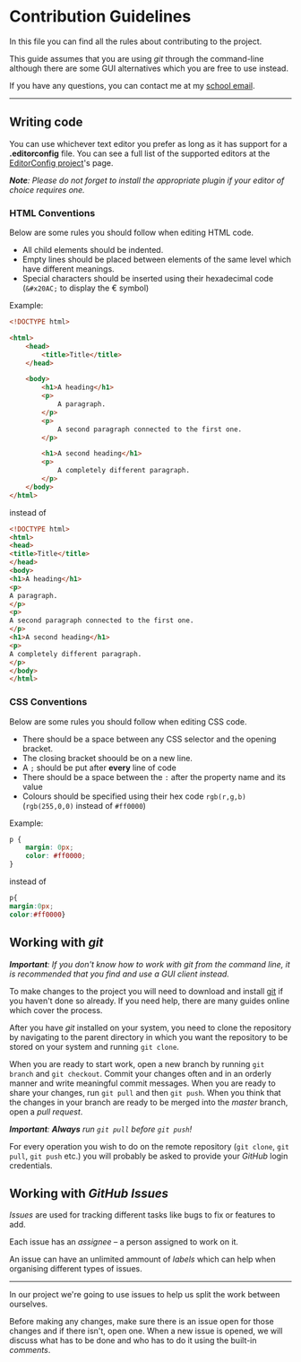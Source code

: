 # Contribution Guidelines

In this file you can find all the rules about contributing to the project.

This guide assumes that you are using *git* through the command-line although there are some GUI alternatives which you are free to use instead.

If you have any questions, you can contact me at my [school email](mailto:eiribarev@codingburgas.bg).

---
## Writing code

You can use whichever text editor you prefer as long as it has support for a **.editorconfig** file. You can see a full list of the supported editors at the [EditorConfig project](https://editorconfig.org)'s page.

***Note**: Please do not forget to install the appropriate plugin if your editor of choice requires one.*

### HTML Conventions

Below are some rules you should follow when editing HTML code.

- All child elements should be indented.
- Empty lines should be placed between elements of the same level which have different meanings.
- Special characters should be inserted using their hexadecimal code (``&#x20AC;`` to display the &#x20AC; symbol)

Example:
```html
<!DOCTYPE html>

<html>
	<head>
		<title>Title</title>
	</head>

	<body>
		<h1>A heading</h1>
		<p>
			A paragraph.
		</p>
		<p>
			A second paragraph connected to the first one.
		</p>

		<h1>A second heading</h1>
		<p>
			A completely different paragraph.
		</p>
	</body>
</html>
```
instead of
```html
<!DOCTYPE html>
<html>
<head>
<title>Title</title>
</head>
<body>
<h1>A heading</h1>
<p>
A paragraph.
</p>
<p>
A second paragraph connected to the first one.
</p>
<h1>A second heading</h1>
<p>
A completely different paragraph.
</p>
</body>
</html>
```

### CSS Conventions
Below are some rules you should follow when editing CSS code.

- There should be a space between any CSS selector and the opening bracket.
- The closing bracket shoould be on a new line.
- A `;` should be put after **every** line of code
- There should be a space between the `:` after the property name and its value
- Colours should be specified using their hex code ``rgb(r,g,b)`` (``rgb(255,0,0)`` instead of ``#ff0000``)

Example:
```css
p {
	margin: 0px;
	color: #ff0000;
}
```
instead of
```css
p{
margin:0px;
color:#ff0000}
```

## Working with *git*

***Important**: If you don't know how to work with *git* from the command line, it is recommended that you find and use a GUI client instead.*

To make changes to the project you will need to download and install [git](https://git-scm.com) if you haven't done so already. If you need help, there are many guides online which cover the process.

After you have *git* installed on your system, you need to clone the repository by navigating to the parent directory in which you want the repository to be stored on your system and running `git clone`.

When you are ready to start work, open a new branch by running `git branch` and `git checkout`. Commit your changes often and in an orderly manner and write meaningful commit messages. When you are ready to share your changes, run `git pull` and then `git push`. When you think that the changes in your branch are ready to be merged into the *master* branch, open a *pull request*.

***Important**: **Always** run `git pull` before `git push`!*

For every operation you wish to do on the remote repository (`git clone`, `git pull`, `git push` etc.) you will probably be asked to provide your *GitHub* login credentials.

## Working with *GitHub Issues*

*Issues* are used for tracking different tasks like bugs to fix or features to add.

Each issue has an *assignee* – a person assigned to work on it.

An issue can have an unlimited ammount of *labels* which can help when organising different types of issues.

---
In our project we're going to use issues to help us split the work between ourselves.

Before making any changes, make sure there is an issue open for those changes and if there isn't, open one. When a new issue is opened, we will discuss what has to be done and who has to do it using the built-in *comments*.
